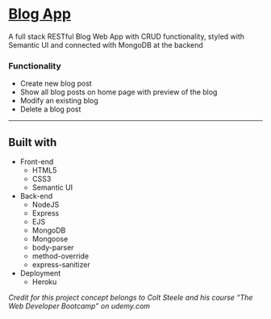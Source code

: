 # [Blog App](https://blogapp-nihar.herokuapp.com// "Visit the web app")
A full stack RESTful Blog Web App with CRUD functionality, styled with Semantic UI and connected with MongoDB at the backend

### Functionality

* Create new blog post
* Show all blog posts on home page with preview of the blog
* Modify an existing blog
* Delete a blog post

---
  ## Built with
  
  * Front-end
    * HTML5
    * CSS3
    * Semantic UI
  * Back-end
    * NodeJS
    * Express
    * EJS
    * MongoDB
    * Mongoose
    * body-parser
    * method-override
    * express-sanitizer
  * Deployment
    * Heroku


*Credit for this project concept belongs to Colt Steele and his course “The Web Developer Bootcamp” on udemy.com*
